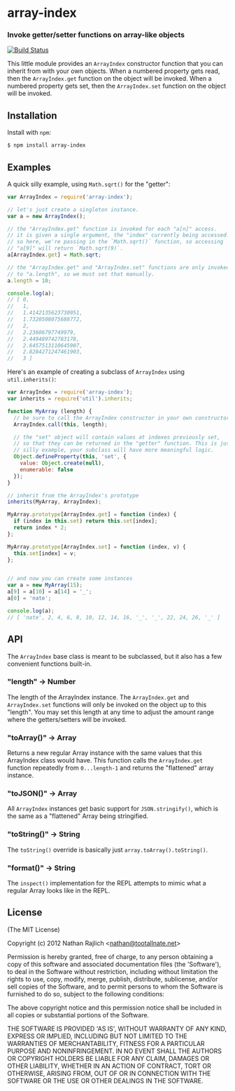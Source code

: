array-index
===========
### Invoke getter/setter functions on array-like objects
[![Build Status](https://secure.travis-ci.org/TooTallNate/array-index.svg)](http://travis-ci.org/TooTallNate/array-index)


This little module provides an `ArrayIndex` constructor function that you can
inherit from with your own objects. When a numbered property gets read, then the
`ArrayIndex.get` function on the object will be invoked. When a numbered property gets
set, then the `ArrayIndex.set` function on the object will be invoked.


Installation
------------

Install with `npm`:

``` bash
$ npm install array-index
```


Examples
--------

A quick silly example, using `Math.sqrt()` for the "getter":

``` js
var ArrayIndex = require('array-index');

// let's just create a singleton instance.
var a = new ArrayIndex();

// the "ArrayIndex.get" function is invoked for each "a[n]" access.
// it is given a single argument, the "index" currently being accessed.
// so here, we're passing in the `Math.sqrt()` function, so accessing
// "a[9]" will return `Math.sqrt(9)`.
a[ArrayIndex.get] = Math.sqrt;

// the "ArrayIndex.get" and "ArrayIndex.set" functions are only invoked up
// to "a.length", so we must set that manually.
a.length = 10;

console.log(a);
// [ 0,
//   1,
//   1.4142135623730951,
//   1.7320508075688772,
//   2,
//   2.23606797749979,
//   2.449489742783178,
//   2.6457513110645907,
//   2.8284271247461903,
//   3 ]
```

Here's an example of creating a subclass of `ArrayIndex` using `util.inherits()`:

``` js
var ArrayIndex = require('array-index');
var inherits = require('util').inherits;

function MyArray (length) {
  // be sure to call the ArrayIndex constructor in your own constructor
  ArrayIndex.call(this, length);

  // the "set" object will contain values at indexes previously set,
  // so that they can be returned in the "getter" function. This is just a
  // silly example, your subclass will have more meaningful logic.
  Object.defineProperty(this, 'set', {
    value: Object.create(null),
    enumerable: false
  });
}

// inherit from the ArrayIndex's prototype
inherits(MyArray, ArrayIndex);

MyArray.prototype[ArrayIndex.get] = function (index) {
  if (index in this.set) return this.set[index];
  return index * 2;
};

MyArray.prototype[ArrayIndex.set] = function (index, v) {
  this.set[index] = v;
};


// and now you can create some instances
var a = new MyArray(15);
a[9] = a[10] = a[14] = '_';
a[0] = 'nate';

console.log(a);
// [ 'nate', 2, 4, 6, 8, 10, 12, 14, 16, '_', '_', 22, 24, 26, '_' ]
```

API
---

The `ArrayIndex` base class is meant to be subclassed, but it also has a few
convenient functions built-in.

### "length" -> Number

The length of the ArrayIndex instance. The `ArrayIndex.get` and `ArrayIndex.set` functions will
only be invoked on the object up to this "length". You may set this length at any
time to adjust the amount range where the getters/setters will be invoked.

### "toArray()" -> Array

Returns a new regular Array instance with the same values that this ArrayIndex
class would have. This function calls the `ArrayIndex.get` function repeatedly from
`0...length-1` and returns the "flattened" array instance.

### "toJSON()" -> Array

All `ArrayIndex` instances get basic support for `JSON.stringify()`, which is
the same as a "flattened" Array being stringified.

### "toString()" -> String

The `toString()` override is basically just `array.toArray().toString()`.

### "format()" -> String

The `inspect()` implementation for the REPL attempts to mimic what a regular
Array looks like in the REPL.


License
-------

(The MIT License)

Copyright (c) 2012 Nathan Rajlich &lt;nathan@tootallnate.net&gt;

Permission is hereby granted, free of charge, to any person obtaining
a copy of this software and associated documentation files (the
'Software'), to deal in the Software without restriction, including
without limitation the rights to use, copy, modify, merge, publish,
distribute, sublicense, and/or sell copies of the Software, and to
permit persons to whom the Software is furnished to do so, subject to
the following conditions:

The above copyright notice and this permission notice shall be
included in all copies or substantial portions of the Software.

THE SOFTWARE IS PROVIDED 'AS IS', WITHOUT WARRANTY OF ANY KIND,
EXPRESS OR IMPLIED, INCLUDING BUT NOT LIMITED TO THE WARRANTIES OF
MERCHANTABILITY, FITNESS FOR A PARTICULAR PURPOSE AND NONINFRINGEMENT.
IN NO EVENT SHALL THE AUTHORS OR COPYRIGHT HOLDERS BE LIABLE FOR ANY
CLAIM, DAMAGES OR OTHER LIABILITY, WHETHER IN AN ACTION OF CONTRACT,
TORT OR OTHERWISE, ARISING FROM, OUT OF OR IN CONNECTION WITH THE
SOFTWARE OR THE USE OR OTHER DEALINGS IN THE SOFTWARE.
